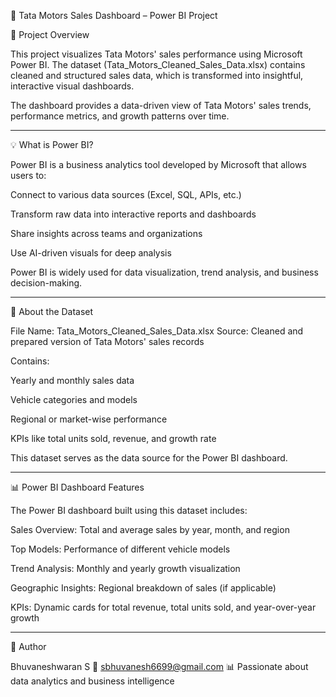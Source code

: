 🚗 Tata Motors Sales Dashboard – Power BI Project

📘 Project Overview

This project visualizes Tata Motors' sales performance using Microsoft Power BI. The dataset (Tata_Motors_Cleaned_Sales_Data.xlsx) contains cleaned and structured sales data, which is transformed into insightful, interactive visual dashboards.

The dashboard provides a data-driven view of Tata Motors' sales trends, performance metrics, and growth patterns over time.


---


💡 What is Power BI?

Power BI is a business analytics tool developed by Microsoft that allows users to:

Connect to various data sources (Excel, SQL, APIs, etc.)

Transform raw data into interactive reports and dashboards

Share insights across teams and organizations

Use AI-driven visuals for deep analysis


Power BI is widely used for data visualization, trend analysis, and business decision-making.


---

📂 About the Dataset

File Name: Tata_Motors_Cleaned_Sales_Data.xlsx
Source: Cleaned and prepared version of Tata Motors' sales records

Contains:

Yearly and monthly sales data

Vehicle categories and models

Regional or market-wise performance

KPIs like total units sold, revenue, and growth rate


This dataset serves as the data source for the Power BI dashboard.


---

📊 Power BI Dashboard Features

The Power BI dashboard built using this dataset includes:

Sales Overview: Total and average sales by year, month, and region

Top Models: Performance of different vehicle models

Trend Analysis: Monthly and yearly growth visualization

Geographic Insights: Regional breakdown of sales (if applicable)

KPIs: Dynamic cards for total revenue, total units sold, and year-over-year growth

---



👤 Author

Bhuvaneshwaran S
📧 sbhuvanesh6699@gmail.com
📊 Passionate about data analytics and business intelligence


